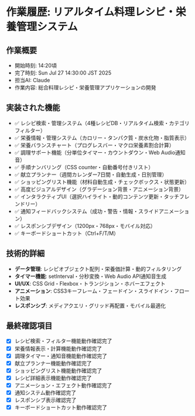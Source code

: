# 作業履歴: リアルタイム料理レシピ・栄養管理システム

## 作業概要
- 開始時刻: 14:20頃
- 完了時刻: Sun Jul 27 14:30:00 JST 2025
- 担当AI: Claude
- 作業内容: 総合料理レシピ・栄養管理アプリケーションの開発

## 実装された機能
- ✅ レシピ検索・管理システム（4種レシピDB・リアルタイム検索・カテゴリフィルター）
- ✅ 栄養情報・管理システム（カロリー・タンパク質・炭水化物・脂質表示）
- ✅ 栄養バランスチャート（プログレスバー・マクロ栄養素割合計算）
- ✅ 調理サポート機能（分単位タイマー・カウントダウン・Web Audio通知音）
- ✅ 手順ナンバリング（CSS counter・自動番号付きリスト）
- ✅ 献立プランナー（週間カレンダー7日間・自動生成・日別管理）
- ✅ ショッピングリスト機能（材料自動生成・チェックボックス・状態更新）
- ✅ 高度ビジュアルデザイン（グラデーション背景・アニメーション背景）
- ✅ インタラクティブUI（選択ハイライト・動的コンテンツ更新・タッチフレンドリー）
- ✅ 通知フィードバックシステム（成功・警告・情報・スライドアニメーション）
- ✅ レスポンシブデザイン（1200px・768px・モバイル対応）
- ✅ キーボードショートカット（Ctrl+F/T/M）

## 技術的詳細
- **データ管理**: レシピオブジェクト配列・栄養価計算・動的フィルタリング
- **タイマー機能**: setInterval・分秒変換・Web Audio API通知音生成
- **UI/UX**: CSS Grid・Flexbox・トランジション・ホバーエフェクト
- **アニメーション**: CSS3キーフレーム・フェードイン・スライドイン・フロート効果
- **レスポンシブ**: メディアクエリ・グリッド再配置・モバイル最適化

## 最終確認項目
- [x] レシピ検索・フィルター機能動作確認完了
- [x] 栄養情報表示・計算機能動作確認完了
- [x] 調理タイマー・通知音機能動作確認完了
- [x] 献立プランナー機能動作確認完了
- [x] ショッピングリスト機能動作確認完了
- [x] レシピ詳細表示機能動作確認完了
- [x] アニメーション・エフェクト動作確認完了
- [x] 通知システム動作確認完了
- [x] レスポンシブ表示確認完了
- [x] キーボードショートカット動作確認完了